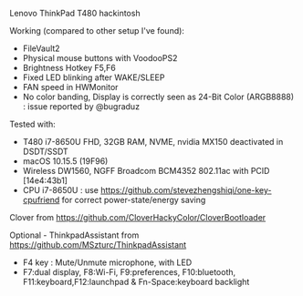 Lenovo ThinkPad T480 hackintosh



Working (compared to other setup I've found):

* FileVault2
* Physical mouse buttons with VoodooPS2
* Brightness Hotkey F5,F6
* Fixed LED blinking after WAKE/SLEEP
* FAN speed in HWMonitor
* No color banding, Display is correctly seen as 24-Bit Color (ARGB8888) : issue reported by @bugraduz 

Tested with:
* T480 i7-8650U FHD, 32GB RAM, NVME, nvidia MX150 deactivated in DSDT/SSDT
* macOS 10.15.5 (19F96)
* Wireless DW1560, NGFF Broadcom BCM4352 802.11ac with PCID [14e4:43b1]
* CPU i7-8650U : use https://github.com/stevezhengshiqi/one-key-cpufriend for correct power-state/energy saving

Clover from https://github.com/CloverHackyColor/CloverBootloader

Optional - ThinkpadAssistant from https://github.com/MSzturc/ThinkpadAssistant
- F4 key : Mute/Unmute microphone, with LED
- F7:dual display, F8:Wi-Fi, F9:preferences, F10:bluetooth, F11:keyboard,F12:launchpad & Fn-Space:keyboard backlight
